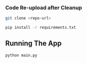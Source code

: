 
### Code Re-upload after Cleanup

```bash
git clone <repo-url>
```

```bash
pip install -r requirements.txt
```

## Running The App

```bash
python main.py
```

